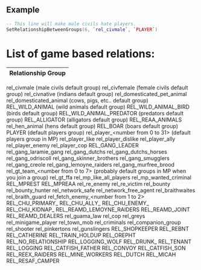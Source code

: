 ## Example
```lua
-- This line will make male civils hate players.
SetRelationshipBetweenGroups(6, `rel_civmale`, `PLAYER`)
```

# List of game based relations:
Relationship Group |
-- |
rel_civmale (male civils default group)
rel_civfemale (female civils default group)
rel_civnative (indians default group)
rel_domesticated_pet_animal
rel_domesticated_animal (cows, pigs, etc.. default group)
REL_WILD_ANIMAL (wild animals default group)
REL_WILD_ANIMAL_BIRD (birds default group)
REL_WILD_ANIMAL_PREDATOR (predators default group)
REL_ALLIGATOR (alligators default group)
REL_REAA_ANIMALS
rel_hen_animal (hens default group)
REL_BOAR (boars default group)
PLAYER (default players group)
rel_player_<number from 0 to 31> (default players group in MP)
rel_player_like
rel_player_dislike
rel_player_ally
rel_player_enemy
rel_player_cop
REL_GANG_LEADER
rel_gang_laramie_gang
rel_gang_dutchs
rel_gang_dutchs_horses
rel_gang_odriscoll
rel_gang_skinner_brothers
rel_gang_smugglers
rel_gang_creole
rel_gang_lemoyne_raiders
rel_gang_murfree_brood
rel_gt_team_<number from 0 to 7> (probably default groups in MP when you join a group)
rel_gt_ffa
rel_mp_like_all_players
rel_mp_wanted_criminal
REL_MPREST
REL_MPREAA
rel_re_enemy
rel_re_victim
rel_bounty
rel_bounty_hunter
rel_network_safe
rel_network_free_agent
rel_braithwaites
rel_braith_guard
rel_fetch_enemy_<number from 1 to 2>
REL_CHU_PRIMARY_<number>
REL_CHU_ALLY_<number>
REL_CHU_ENEMY_<number>
REL_CHU_KIDNAP_<number>
REL_REAMD_LEMOYNE_RAIDERS
REL_REAMD_JOINT
REL_REAMD_DEALERS
rel_guama_law
rel_cop
rel_greys
rel_minigame_player
rel_town_mob
rel_criminals
rel_companion_group
rel_shooter
rel_pinkertons
rel_gunslingers
REL_SHOPKEEPER
REL_REBNT
REL_CATHERINE
REL_TRAIN_HOLDUP
REL_OREPHT
REL_NO_RELATIONSHIP
REL_LOGGING_WOLF
REL_DRUNK_<number>
REL_TENANT
REL_LOGGING
REL_CATFISH_FATHER
REL_CONVOY
REL_CATFISH_SON
REL_REEX_RAIDERS
REL_MINE_WORKERS
REL_DUTCH
REL_MICAH
REL_RESAF_CAMPER
